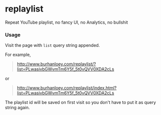 # replaylist

Repeat YouTube playlist, no fancy UI, no Analytics, no bullshit 

### Usage

Visit the page with `list` query string appended.

For example,

> http://www.burhanloey.com/replaylist/?list=PLwasivbGWvmTm6Y5f_5t0vQVV0XDA2cLs

or

> http://www.burhanloey.com/replaylist/index.html?list=PLwasivbGWvmTm6Y5f_5t0vQVV0XDA2cLs

The playlist id will be saved on first visit so you don't have to put it as query string again.


